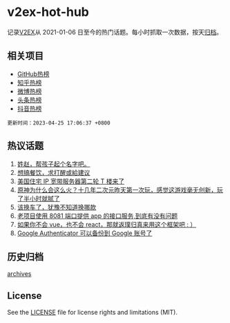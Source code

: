 # v2ex-hot-hub

 记录[V2EX](https://www.v2ex.com/)从 2021-01-06 日至今的热门话题。每小时抓取一次数据，按天[归档](archives)。
 
 ## 相关项目

- [GitHub热榜](https://github.com/snaildev/github-hot-hub)
- [知乎热榜](https://github.com/snaildev/zhihu-hot-hub)
- [微博热榜](https://github.com/snaildev/weibo-hot-hub)
- [头条热榜](https://github.com/snaildev/toutiao-hot-hub)
- [抖音热榜](https://github.com/snaildev/douyin-hot-hub)


 `更新时间：2023-04-25 17:06:37 +0800`

## 热议话题

1. [姓赵，帮孩子起个名字吧。](https://www.v2ex.com/t/935271)
1. [想搞餐饮，求打醒或給建议](https://www.v2ex.com/t/935237)
1. [美国住宅 IP 宽带服务器第二轮 T 楼来了](https://www.v2ex.com/t/935151)
1. [原神为什么会这么火？十几年二次元昨天第一次玩，感觉这游戏毫无创新，玩了半小时就腻了](https://www.v2ex.com/t/935202)
1. [该换车了，犹豫不知道换哪款](https://www.v2ex.com/t/935364)
1. [老项目使用 8081 端口提供 app 的接口服务,到底有没有问题](https://www.v2ex.com/t/935265)
1. [如果你不会 vue，也不会 react，那就返璞归真来用这个框架吧 : ）](https://www.v2ex.com/t/935283)
1. [Google Authenticator 可以备份到 Google 账号了](https://www.v2ex.com/t/935204)

## 历史归档

[archives](archives)

## License

See the [LICENSE](LICENSE) file for license rights and limitations (MIT).
